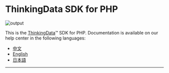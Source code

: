 # ThinkingData SDK for PHP
![output](https://user-images.githubusercontent.com/53337625/205621683-ed9b97ef-6a52-4903-a2c0-a955dddebb7d.png)

This is the [ThinkingData](https://www.thinkingdata.cn)™ SDK for PHP. Documentation is available on our help center in the following languages:

- [中文](https://docs.thinkingdata.cn/ta-manual/latest/installation/installation_menu/server_sdk/php_sdk_installation/php_sdk_installation.html)
- [English](https://docs.thinkingdata.cn/ta-manual/latest/en/99oQ5UeGzK09DWfPCaQwCg/installation/server_sdk/php_sdk_installation/php_sdk_installation.html)
- [日本語](https://docs.thinkingdata.io/ta-manual/v4.0/ja/installation/installation_menu/server_sdk/php_sdk_installation/php_sdk_installation.html)
---
